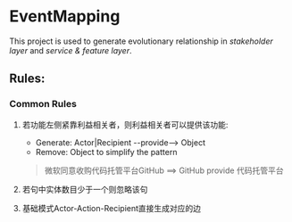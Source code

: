 # EventMapping

This project is used to generate evolutionary relationship in *stakeholder layer* and *service & feature layer*.

## Rules:

### Common Rules
1. 若功能左侧紧靠利益相关者，则利益相关者可以提供该功能:
    * Generate: Actor|Recipient  --provide-->  Object
    * Remove: Object to simplify the pattern
    > 微软同意收购代码托管平台GitHub ==> GitHub provide 代码托管平台

2. 若句中实体数目少于一个则忽略该句
3. 基础模式Actor-Action-Recipient直接生成对应的边
